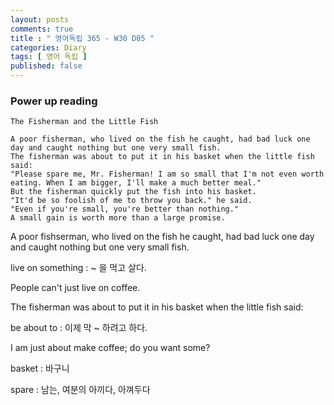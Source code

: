 ```yaml
---
layout: posts
comments: true
title : " 영어독립 365 - W30 D05 "
categories: Diary
tags: [ 영어 독립 ]
published: false
---
```


### Power up reading

```text
The Fisherman and the Little Fish

A poor fisherman, who lived on the fish he caught, had bad luck one day and caught nothing but one very small fish.
The fisherman was about to put it in his basket when the little fish said:
"Please spare me, Mr. Fisherman! I am so small that I'm not even worth eating. When I am bigger, I'll make a much better meal."
But the fisherman quickly put the fish into his basket.
"It'd be so foolish of me to throw you back." he said.
"Even if you're small, you're better than nothing."
A small gain is worth more than a large promise.
```

A poor fishserman, who lived on the fish he caught, had bad luck one day and caught nothing but one very small fish.

live on something
 : ~ 을 먹고 살다.

People can't just live on coffee.

The fisherman was about to put it in his basket when the little fish said:

be about to
 : 이제 막 ~ 하려고 하다.

I am just about make coffee; do you want some?

basket
 : 바구니

spare
 : 남는, 여분의
   아끼다, 아껴두다
